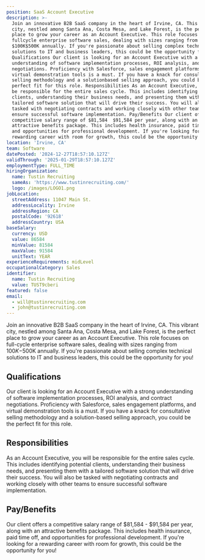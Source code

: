 ```yaml
---
position: SaaS Account Executive
description: >-
  Join an innovative B2B SaaS company in the heart of Irvine, CA. This vibrant
  city, nestled among Santa Ana, Costa Mesa, and Lake Forest, is the perfect
  place to grow your career as an Account Executive. This role focuses on
  fullcycle enterprise software sales, dealing with sizes ranging from
  $100K$500K annually. If you're passionate about selling complex technical
  solutions to IT and business leaders, this could be the opportunity for you!
  Qualifications Our client is looking for an Account Executive with a strong
  understanding of software implementation processes, ROI analysis, and contract
  negotiations. Proficiency with Salesforce, sales engagement platforms, and
  virtual demonstration tools is a must. If you have a knack for consultative
  selling methodology and a solutionbased selling approach, you could be the
  perfect fit for this role. Responsibilities As an Account Executive, you will
  be responsible for the entire sales cycle. This includes identifying potential
  clients, understanding their business needs, and presenting them with a
  tailored software solution that will drive their success. You will also be
  tasked with negotiating contracts and working closely with other teams to
  ensure successful software implementation. Pay/Benefits Our client offers a
  competitive salary range of $81,584  $91,584 per year, along with an
  attractive benefits package. This includes health insurance, paid time off,
  and opportunities for professional development. If you're looking for a
  rewarding career with room for growth, this could be the opportunity for you!
location: 'Irvine, CA'
team: Software
datePosted: '2024-12-27T18:57:10.127Z'
validThrough: '2025-01-29T18:57:10.127Z'
employmentType: FULL_TIME
hiringOrganization:
  name: Tustin Recruiting
  sameAs: 'https://www.tustinrecruiting.com/'
  logo: /images/LOGO1.png
jobLocation:
  streetAddress: 11047 Main St.
  addressLocality: Irvine
  addressRegion: CA
  postalCode: '92618'
  addressCountry: USA
baseSalary:
  currency: USD
  value: 86584
  minValue: 81584
  maxValue: 91584
  unitText: YEAR
experienceRequirements: midLevel
occupationalCategory: Sales
identifier:
  name: Tustin Recruiting
  value: TUST9cberi
featured: false
email:
  - will@tustinrecruiting.com
  - john@tustinrecruiting.com
---
```




Join an innovative B2B SaaS company in the heart of Irvine, CA. This vibrant city, nestled among Santa Ana, Costa Mesa, and Lake Forest, is the perfect place to grow your career as an Account Executive. This role focuses on full-cycle enterprise software sales, dealing with sizes ranging from $100K-$500K annually. If you're passionate about selling complex technical solutions to IT and business leaders, this could be the opportunity for you!

## Qualifications

Our client is looking for an Account Executive with a strong understanding of software implementation processes, ROI analysis, and contract negotiations. Proficiency with Salesforce, sales engagement platforms, and virtual demonstration tools is a must. If you have a knack for consultative selling methodology and a solution-based selling approach, you could be the perfect fit for this role. 

## Responsibilities

As an Account Executive, you will be responsible for the entire sales cycle. This includes identifying potential clients, understanding their business needs, and presenting them with a tailored software solution that will drive their success. You will also be tasked with negotiating contracts and working closely with other teams to ensure successful software implementation. 

## Pay/Benefits

Our client offers a competitive salary range of $81,584 - $91,584 per year, along with an attractive benefits package. This includes health insurance, paid time off, and opportunities for professional development. If you're looking for a rewarding career with room for growth, this could be the opportunity for you!
